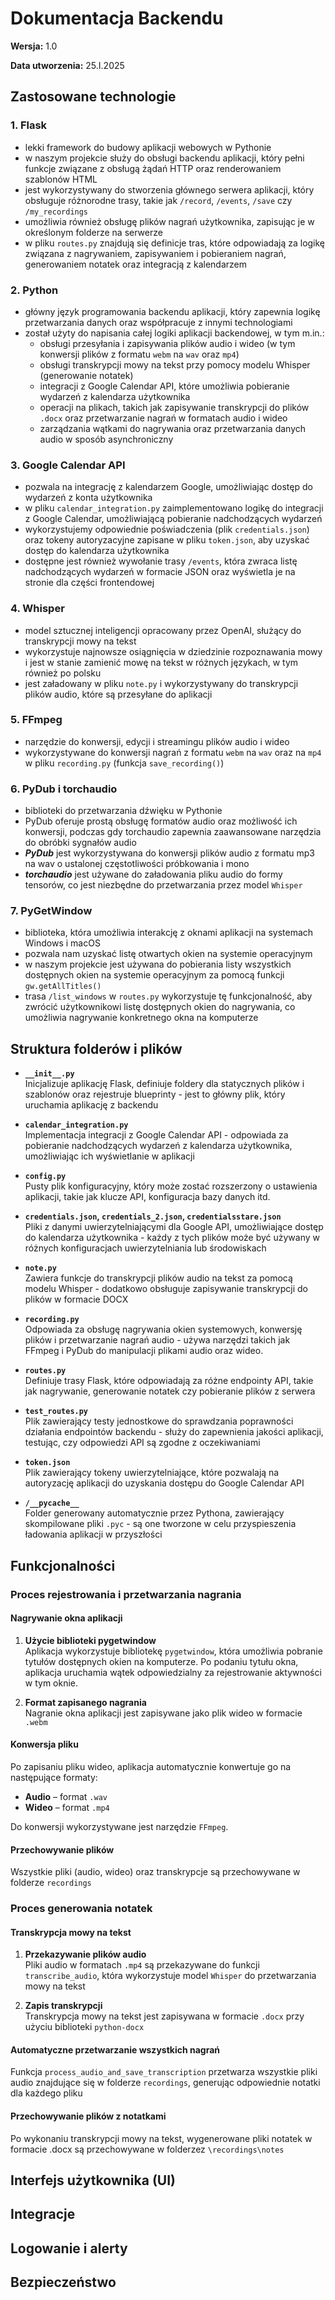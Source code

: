 # Dokumentacja Backendu

**Wersja:** 1.0

**Data utworzenia:** 25.I.2025

## Zastosowane technologie

### 1. Flask

- lekki framework do budowy aplikacji webowych w Pythonie
- w naszym projekcie służy do obsługi backendu aplikacji, który pełni funkcje związane z obsługą żądań HTTP oraz renderowaniem szablonów HTML
- jest wykorzystywany do stworzenia głównego serwera aplikacji, który obsługuje różnorodne trasy, takie jak `/record`, `/events`, `/save` czy `/my_recordings`
- umożliwia również obsługę plików nagrań użytkownika, zapisując je w określonym folderze na serwerze
- w pliku `routes.py` znajdują się definicje tras, które odpowiadają za logikę związana z nagrywaniem, zapisywaniem i pobieraniem nagrań, generowaniem notatek oraz integracją z kalendarzem

### 2. Python

- główny język programowania backendu aplikacji, który zapewnia logikę przetwarzania danych oraz współpracuje z innymi technologiami
- został użyty do napisania całej logiki aplikacji backendowej, w tym m.in.:
    - obsługi przesyłania i zapisywania plików audio i wideo (w tym konwersji plików z formatu `webm` na `wav` oraz `mp4`)
    - obsługi transkrypcji mowy na tekst przy pomocy modelu Whisper (generowanie notatek)
    - integracji z Google Calendar API, które umożliwia pobieranie wydarzeń z kalendarza użytkownika
    - operacji na plikach, takich jak zapisywanie transkrypcji do plików `.docx` oraz przetwarzanie nagrań w formatach audio i wideo
    - zarządzania wątkami do nagrywania oraz przetwarzania danych audio w sposób asynchroniczny

### 3. Google Calendar API

- pozwala na integrację z kalendarzem Google, umożliwiając dostęp do wydarzeń z konta użytkownika
- w pliku `calendar_integration.py` zaimplementowano logikę do integracji z Google Calendar, umożliwiającą pobieranie nadchodzących wydarzeń
- wykorzystujemy odpowiednie poświadczenia (plik `credentials.json`) oraz tokeny autoryzacyjne zapisane w pliku `token.json`, aby uzyskać dostęp do kalendarza użytkownika
- dostępne jest również wywołanie trasy `/events`, która zwraca listę nadchodzących wydarzeń w formacie JSON oraz wyświetla je na stronie dla części frontendowej

### 4. Whisper

- model sztucznej inteligencji opracowany przez OpenAI, służący do transkrypcji mowy na tekst
- wykorzystuje najnowsze osiągnięcia w dziedzinie rozpoznawania mowy i jest w stanie zamienić mowę na tekst w różnych językach, w tym również po polsku
- jest załadowany w pliku `note.py` i wykorzystywany do transkrypcji plików audio, które są przesyłane do aplikacji

### 5. FFmpeg

- narzędzie do konwersji, edycji i streamingu plików audio i wideo
- wykorzystywane do konwersji nagrań z formatu `webm` na `wav` oraz na `mp4` w pliku `recording.py` (funkcja `save_recording()`)

### 6. PyDub i torchaudio

- biblioteki do przetwarzania dźwięku w Pythonie
- PyDub oferuje prostą obsługę formatów audio oraz możliwość ich konwersji, podczas gdy torchaudio zapewnia zaawansowane narzędzia do obróbki sygnałów audio
- **_PyDub_** jest wykorzystywana do konwersji plików audio z formatu mp3 na wav o ustalonej częstotliwości próbkowania i mono
- **_torchaudio_** jest używane do załadowania pliku audio do formy tensorów, co jest niezbędne do przetwarzania przez model `Whisper`

### 7. PyGetWindow

- biblioteka, która umożliwia interakcję z oknami aplikacji na systemach Windows i macOS
- pozwala nam uzyskać listę otwartych okien na systemie operacyjnym
- w naszym projekcie jest używana do pobierania listy wszystkich dostępnych okien na systemie operacyjnym za pomocą funkcji `gw.getAllTitles()`
- trasa `/list_windows` w `routes.py` wykorzystuje tę funkcjonalność, aby zwrócić użytkownikowi listę dostępnych okien do nagrywania, co umożliwia nagrywanie konkretnego okna na komputerze

## Struktura folderów i plików

- **`__init__.py`**  
  Inicjalizuje aplikację Flask, definiuje foldery dla statycznych plików i szablonów oraz rejestruje blueprinty - jest to główny plik, który uruchamia aplikację z backendu

- **`calendar_integration.py`**  
  Implementacja integracji z Google Calendar API - odpowiada za pobieranie nadchodzących wydarzeń z kalendarza użytkownika, umożliwiając ich wyświetlanie w aplikacji

- **`config.py`**  
  Pusty plik konfiguracyjny, który może zostać rozszerzony o ustawienia aplikacji, takie jak klucze API, konfiguracja bazy danych itd. 

- **`credentials.json`, `credentials_2.json`, `credentialsstare.json`**  
  Pliki z danymi uwierzytelniającymi dla Google API, umożliwiające dostęp do kalendarza użytkownika - każdy z tych plików może być używany w różnych konfiguracjach uwierzytelniania lub środowiskach

- **`note.py`**  
  Zawiera funkcje do transkrypcji plików audio na tekst za pomocą modelu Whisper - dodatkowo obsługuje zapisywanie transkrypcji do plików w formacie DOCX

- **`recording.py`**  
  Odpowiada za obsługę nagrywania okien systemowych, konwersję plików i przetwarzanie nagrań audio - używa narzędzi takich jak FFmpeg i PyDub do manipulacji plikami audio oraz wideo.

- **`routes.py`**  
  Definiuje trasy Flask, które odpowiadają za różne endpointy API, takie jak nagrywanie, generowanie notatek czy pobieranie plików z serwera

- **`test_routes.py`**  
  Plik zawierający testy jednostkowe do sprawdzania poprawności działania endpointów backendu - służy do zapewnienia jakości aplikacji, testując, czy odpowiedzi API są zgodne z oczekiwaniami

- **`token.json`**  
  Plik zawierający tokeny uwierzytelniające, które pozwalają na autoryzację aplikacji do uzyskania dostępu do Google Calendar API

- **`/__pycache__`**  
  Folder generowany automatycznie przez Pythona, zawierający skompilowane pliki `.pyc` - są one tworzone w celu przyspieszenia ładowania aplikacji w przyszłości

## Funkcjonalności

### Proces rejestrowania i przetwarzania nagrania

#### Nagrywanie okna aplikacji

1. **Użycie biblioteki pygetwindow**  
   Aplikacja wykorzystuje bibliotekę `pygetwindow`, która umożliwia pobranie tytułów dostępnych okien na komputerze. Po podaniu tytułu okna, aplikacja uruchamia wątek odpowiedzialny za rejestrowanie aktywności w tym oknie.

2. **Format zapisanego nagrania**  
   Nagranie okna aplikacji jest zapisywane jako plik wideo w formacie `.webm`

#### Konwersja pliku

Po zapisaniu pliku wideo, aplikacja automatycznie konwertuje go na następujące formaty:
- **Audio** – format `.wav`
- **Wideo** – format `.mp4`

Do konwersji wykorzystywane jest narzędzie `FFmpeg`.

#### Przechowywanie plików

Wszystkie pliki (audio, wideo) oraz transkrypcje są przechowywane w folderze `recordings`

### Proces generowania notatek

#### Transkrypcja mowy na tekst

1. **Przekazywanie plików audio**  
   Pliki audio w formatach `.mp4` są przekazywane do funkcji `transcribe_audio`, która wykorzystuje model `Whisper` do przetwarzania mowy na tekst

2. **Zapis transkrypcji**  
   Transkrypcja mowy na tekst jest zapisywana w formacie `.docx` przy użyciu biblioteki `python-docx`

#### Automatyczne przetwarzanie wszystkich nagrań

Funkcja `process_audio_and_save_transcription` przetwarza wszystkie pliki audio znajdujące się w folderze `recordings`, generując odpowiednie notatki dla każdego pliku

#### Przechowywanie plików z notatkami

Po wykonaniu transkrypcji mowy na tekst, wygenerowane pliki notatek w formacie .docx są przechowywane w folderzez `\recordings\notes`

## Interfejs użytkownika (UI)


## Integracje


## Logowanie i alerty


## Bezpieczeństwo


